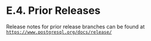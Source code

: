 # E.4. Prior Releases

Release notes for prior release branches can be found at [`https://www.postgresql.org/docs/release/`](https://www.postgresql.org/docs/release/)

